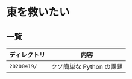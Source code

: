# 東を救いたい

## 一覧

| ディレクトリ | 内容                     |
| ------------ | ------------------------ |
| `20200419/`  | クソ簡単な Python の課題 |
